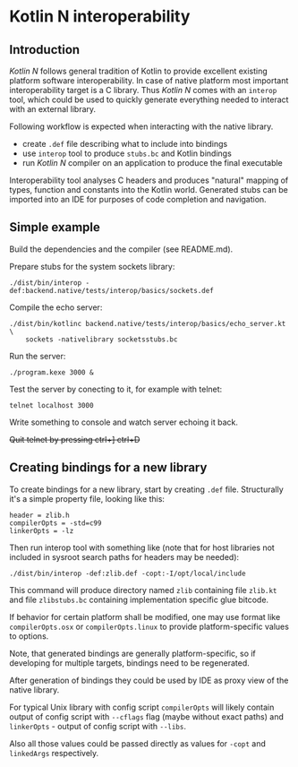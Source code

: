 # Kotlin N interoperability #

## Introduction ##

 _Kotlin N_ follows general tradition of Kotlin to provide excellent
existing platform software interoperability. In case of native platform
most important interoperability target is a C library. Thus _Kotlin N_
comes with an `interop` tool, which could be used to quickly generate
everything needed to interact with an external library.

 Following workflow is expected when interacting with the native library.
   * create `.def` file describing what to include into bindings
   * use `interop` tool to produce `stubs.bc` and Kotlin bindings
   * run _Kotlin N_ compiler on an application to produce the final executable

 Interoperability tool analyses C headers and produces "natural" mapping of
types, function and constants into the Kotlin world. Generated stubs can be
imported into an IDE for purposes of code completion and navigation.

## Simple example ##

Build the dependencies and the compiler (see README.md).

Prepare stubs for the system sockets library:

    ./dist/bin/interop -def:backend.native/tests/interop/basics/sockets.def

Compile the echo server:

    ./dist/bin/kotlinc backend.native/tests/interop/basics/echo_server.kt \
        sockets -nativelibrary socketsstubs.bc 

Run the server:

    ./program.kexe 3000 &

Test the server by conecting to it, for example with telnet:

    telnet localhost 3000

Write something to console and watch server echoing it back.

~~Quit telnet by pressing ctrl+] ctrl+D~~


## Creating bindings for a new library ##

 To create bindings for a new library, start by creating `.def` file.
Structurally it's a simple property file, looking like this:


    header = zlib.h
    compilerOpts = -std=c99
    linkerOpts = -lz

Then run interop tool with something like (note that for host libraries not included
in sysroot search paths for headers may be needed):

    ./dist/bin/interop -def:zlib.def -copt:-I/opt/local/include

This command will produce directory named `zlib` containing file `zlib.kt`
and file `zlibstubs.bc` containing implementation specific glue bitcode.

If behavior for certain platform shall be modified, one may use format like
`compilerOpts.osx` or `compilerOpts.linux` to provide platform-specific values
to options.

Note, that generated bindings are generally platform-specific, so if developing for
multiple targets, bindings need to be regenerated.

After generation of bindings they could be used by IDE as proxy view of the
native library.

For typical Unix library with config script `compilerOpts` will likely contain
output of config script with `--cflags` flag (maybe without exact paths) and
`linkerOpts` - output of config script with `--libs`.

Also all those values could be passed directly as values for `-copt` and
`linkedArgs` respectively.

